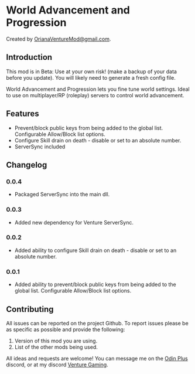 # World Advancement and Progression

Created by [OrianaVentureMod@gmail.com](https://github.com/OrianaVenture/VentureValheim).

## Introduction

This mod is in Beta: Use at your own risk! (make a backup of your data before you update). You will likely need to generate a fresh config file.

World Advancement and Progression lets you fine tune world settings. Ideal to use on multiplayer/RP (roleplay) servers to control world advancement.

## Features

* Prevent/block public keys from being added to the global list. Configurable Allow/Block list options.
* Configure Skill drain on death - disable or set to an absolute number.
* ServerSync included

## Changelog

### 0.0.4

* Packaged ServerSync into the main dll.

### 0.0.3

* Added new dependency for Venture ServerSync.

### 0.0.2

* Added ability to configure Skill drain on death - disable or set to an absolute number.

### 0.0.1

* Added ability to prevent/block public keys from being added to the global list. Configurable Allow/Block list options.

## Contributing

All issues can be reported on the project Github. To report issues please be as specific as possible and provide the following:

1. Version of this mod you are using.
2. List of the other mods being used.

All ideas and requests are welcome! You can message me on the [Odin Plus](https://discord.gg/vYfFHxpJgN) discord, or at my discord [Venture Gaming](https://discord.gg/tAd5hapt88).
